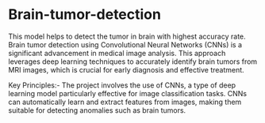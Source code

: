# Brain-tumor-detection
This model helps to detect the tumor in brain with highest accuracy rate.
Brain tumor detection using Convolutional Neural Networks (CNNs) is a significant advancement in medical image analysis. This approach leverages deep learning techniques to accurately identify brain tumors from MRI images, which is crucial for early diagnosis and effective treatment. 

Key Principles:-
The project involves the use of CNNs, a type of deep learning model particularly effective for image classification tasks. CNNs can automatically learn and extract features from images, making them suitable for detecting anomalies such as brain tumors.
